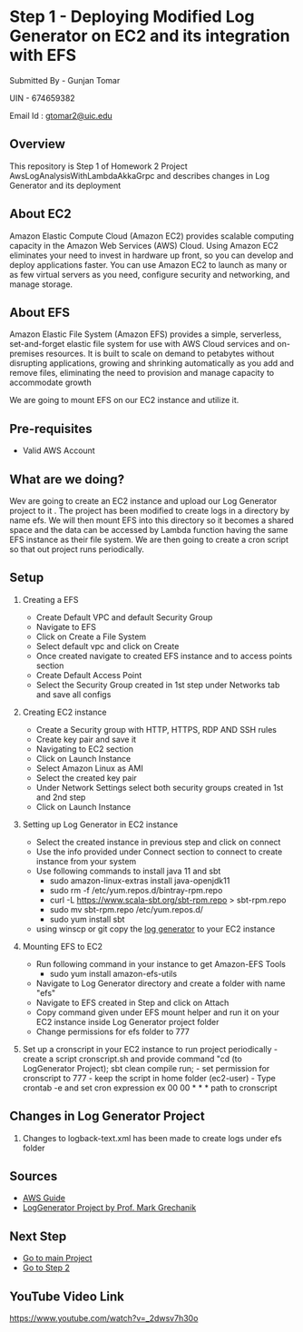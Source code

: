# Step 1 - Deploying Modified Log Generator on EC2 and its integration with EFS

Submitted By - Gunjan Tomar

UIN - 674659382

Email Id : gtomar2@uic.edu


## Overview
This repository is Step 1 of Homework 2 Project AwsLogAnalysisWithLambdaAkkaGrpc and describes changes in Log Generator and its deployment

## About EC2

Amazon Elastic Compute Cloud (Amazon EC2) provides scalable computing capacity in the Amazon Web Services (AWS) Cloud. Using Amazon EC2 eliminates your need to invest in hardware up front, so you can develop and deploy applications faster. You can use Amazon EC2 to launch as many or as few virtual servers as you need, configure security and networking, and manage storage. 

## About EFS

Amazon Elastic File System (Amazon EFS) provides a simple, serverless, set-and-forget elastic file system for use with AWS Cloud services and on-premises resources. It is built to scale on demand to petabytes without disrupting applications, growing and shrinking automatically as you add and remove files, eliminating the need to provision and manage capacity to accommodate growth

We are going to mount EFS on our EC2 instance and utilize it.

## Pre-requisites
- Valid AWS Account

## What are we doing?

Wev are going to create an EC2 instance and upload our Log Generator project to it . The project has been modified to create logs in a directory by name efs. We will then mount EFS into this directory so it becomes a shared space and the data can be accessed by Lambda function having the same EFS instance as their file system. We are then going to create a cron script so that out project runs periodically.

## Setup

1. Creating a EFS
    - Create Default VPC and default Security Group
    - Navigate to EFS
    - Click on Create a File System
    - Select default vpc and click on Create
    - Once created navigate to created EFS instance and to access points section
    - Create Default Access Point
    - Select the Security Group created in 1st step under Networks tab and save all configs
 
2. Creating EC2 instance
     - Create a Security group with HTTP, HTTPS, RDP AND SSH rules
    - Create key pair and save it
    - Navigating to EC2 section
    - Click on Launch Instance
    - Select Amazon Linux as AMI
    - Select the created key pair
    - Under Network Settings select both security groups created in 1st and 2nd step
    - Click on Launch Instance
  
 3. Setting up Log Generator in EC2 instance
    - Select the created instance in previous step and click on connect
    - Use the info provided under Connect section to connect to create instance from your system
    - Use following commands to install java 11 and sbt
      - sudo amazon-linux-extras install java-openjdk11
      - sudo rm -f /etc/yum.repos.d/bintray-rpm.repo
      - curl -L https://www.scala-sbt.org/sbt-rpm.repo > sbt-rpm.repo
      - sudo mv sbt-rpm.repo /etc/yum.repos.d/
      - sudo yum install sbt
    - using winscp or git copy the [log generator](https://github.com/TomarGunjan/AwsLogAnalysisWithLambdaAkkaGrpc/tree/master/ModifiedLogGenerator/LogFileGenerator) to your EC2 instance
 
 4. Mounting EFS to EC2
    - Run following command in your instance to get Amazon-EFS Tools
      - sudo yum install amazon-efs-utils
    - Navigate to Log Generator directory and create a folder with name "efs"
    - Navigate to EFS created in Step and click on Attach
    - Copy command given under EFS mount helper and run it on your EC2 instance inside Log Generator project folder
    - Change permissions for efs folder to 777

5. Set up a cronscript in your EC2 instance to run project periodically
        - create a script cronscript.sh and provide command "cd (to LogGenerator Project); sbt clean compile run;
        - set permission for cronscript to 777
        - keep the script in home folder (ec2-user)
        - Type crontab -e and set cron expression ex 00 00 * * * path to cronscript 

 ## Changes in Log Generator Project
 
 1. Changes to logback-text.xml has been made to create logs under efs folder

## Sources

- [AWS Guide](https://aws.amazon.com/)
- [LogGenerator Project by Prof. Mark Grechanik](https://github.com/TomarGunjan/CS441_Fall2022/tree/main/LogFileGenerator)

## Next Step

- [Go to main Project](https://github.com/TomarGunjan/AwsLogAnalysisWithLambdaAkkaGrpc)
- [Go to Step 2](https://github.com/TomarGunjan/AwsLogAnalysisWithLambdaAkkaGrpc/tree/master/lambdas)


## YouTube Video Link

https://www.youtube.com/watch?v=_2dwsv7h30o
